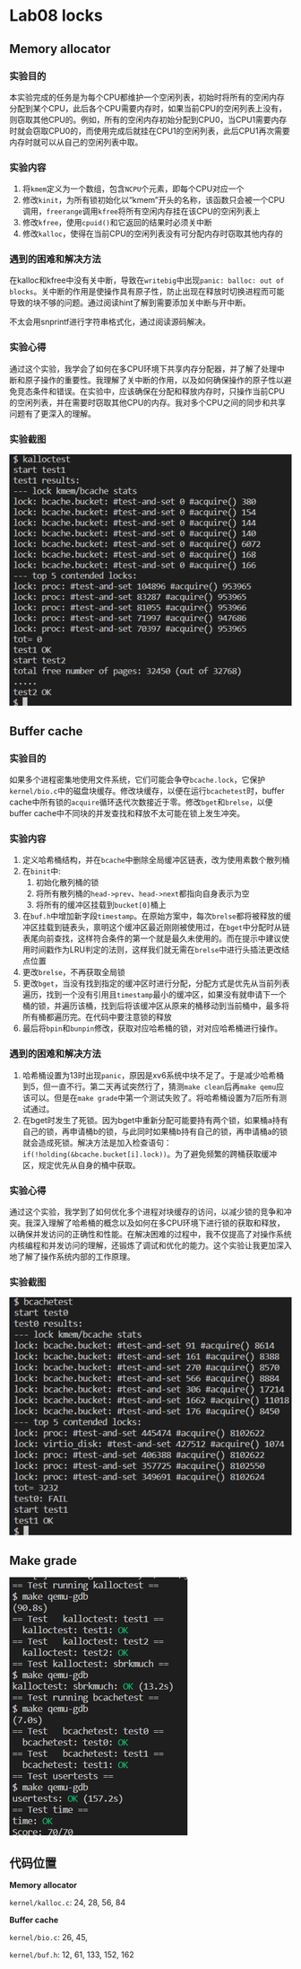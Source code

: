 # Lab08 locks

## Memory allocator

### 实验目的

本实验完成的任务是为每个CPU都维护一个空闲列表，初始时将所有的空闲内存分配到某个CPU，此后各个CPU需要内存时，如果当前CPU的空闲列表上没有，则窃取其他CPU的。例如，所有的空闲内存初始分配到CPU0，当CPU1需要内存时就会窃取CPU0的，而使用完成后就挂在CPU1的空闲列表，此后CPU1再次需要内存时就可以从自己的空闲列表中取。

### 实验内容

1. 将`kmem`定义为一个数组，包含`NCPU`个元素，即每个CPU对应一个
2. 修改`kinit`，为所有锁初始化以“kmem”开头的名称，该函数只会被一个CPU调用，`freerange`调用`kfree`将所有空闲内存挂在该CPU的空闲列表上
3. 修改`kfree`，使用`cpuid()`和它返回的结果时必须关中断
4. 修改`kalloc`，使得在当前CPU的空闲列表没有可分配内存时窃取其他内存的

### 遇到的困难和解决方法

在kalloc和kfree中没有关中断，导致在`writebig`中出现`panic: balloc: out of blocks`。关中断的作用是使操作具有原子性，防止出现在释放时切换进程而可能导致的块不够的问题。通过阅读hint了解到需要添加关中断与开中断。

不太会用snprintf进行字符串格式化，通过阅读源码解决。

### 实验心得

通过这个实验，我学会了如何在多CPU环境下共享内存分配器，并了解了处理中断和原子操作的重要性。我理解了关中断的作用，以及如何确保操作的原子性以避免竞态条件和错误。在实验中，应该确保在分配和释放内存时，只操作当前CPU的空闲列表，并在需要时窃取其他CPU的内存。我对多个CPU之间的同步和共享问题有了更深入的理解。

### 实验截图

![kalloctest](..\src\Lab08\kalloctest.bmp)

## Buffer cache

### 实验目的

如果多个进程密集地使用文件系统，它们可能会争夺`bcache.lock`，它保护`kernel/bio.c`中的磁盘块缓存。修改块缓存，以便在运行`bcachetest`时，buffer cache中所有锁的`acquire`循环迭代次数接近于零。修改`bget`和`brelse`，以便buffer cache中不同块的并发查找和释放不太可能在锁上发生冲突。

### 实验内容

1. 定义哈希桶结构，并在`bcache`中删除全局缓冲区链表，改为使用素数个散列桶
2. 在`binit`中:
   1. 初始化散列桶的锁
   2. 将所有散列桶的`head->prev`、`head->next`都指向自身表示为空
   3. 将所有的缓冲区挂载到`bucket[0]`桶上
3. 在`buf.h`中增加新字段`timestamp`。在原始方案中，每次`brelse`都将被释放的缓冲区挂载到链表头，禀明这个缓冲区最近刚刚被使用过，在`bget`中分配时从链表尾向前查找，这样符合条件的第一个就是最久未使用的。而在提示中建议使用时间戳作为LRU判定的法则，这样我们就无需在`brelse`中进行头插法更改结点位置
4. 更改`brelse`，不再获取全局锁
5. 更改`bget`，当没有找到指定的缓冲区时进行分配，分配方式是优先从当前列表遍历，找到一个没有引用且`timestamp`最小的缓冲区，如果没有就申请下一个桶的锁，并遍历该桶，找到后将该缓冲区从原来的桶移动到当前桶中，最多将所有桶都遍历完。在代码中要注意锁的释放
6. 最后将`bpin`和`bunpin`修改，获取对应哈希桶的锁，对对应哈希桶进行操作。

### 遇到的困难和解决方法

1. 哈希桶设置为13时出现`panic`，原因是xv6系统中块不足了。于是减少哈希桶到5，但一直不行。第二天再试突然行了，猜测`make clean`后再`make qemu`应该可以。但是在`make grade`中第一个测试失败了。将哈希桶设置为7后所有测试通过。
2. 在bget时发生了死锁。因为bget中重新分配可能要持有两个锁，如果桶a持有自己的锁，再申请桶b的锁，与此同时如果桶b持有自己的锁，再申请桶a的锁就会造成死锁。解决方法是加入检查语句：`if(!holding(&bcache.bucket[i].lock))`。为了避免频繁的跨桶获取缓冲区，规定优先从自身的桶中获取。

### 实验心得

通过这个实验，我学到了如何优化多个进程对块缓存的访问，以减少锁的竞争和冲突。我深入理解了哈希桶的概念以及如何在多CPU环境下进行锁的获取和释放，以确保并发访问的正确性和性能。在解决困难的过程中，我不仅提高了对操作系统内核编程和并发访问的理解，还锻炼了调试和优化的能力。这个实验让我更加深入地了解了操作系统内部的工作原理。

### 实验截图

![bcachetest](..\src\Lab08\bcachetest.bmp)

## Make grade

![grade-lab08](..\src\Lab08\grade-lab08.bmp)

## 代码位置

**Memory allocator**

`kernel/kalloc.c`: 24, 28, 56, 84

**Buffer cache**

`kernel/bio.c`: 26, 45, 

`kernel/buf.h`: 12, 61, 133, 152, 162







